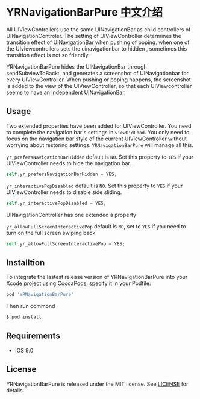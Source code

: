 YRNavigationBarPure [中文介绍](https://github.com/zongmumask/YRNavigationBarPure/blob/master/README_CN.md)
============

All UIViewControllers use the same UINavigationBar as child controllers of UINavigationControler. The setting of UIViewController determines the transition effect of UINavigationBar when pushing of poping. when one of the UIviewcontrollers sets the uinavigationbar to hidden , sometimes this transition effect is not so friendly.

YRNavigationBarPure hides the UINavigationBar through sendSubviewToBack:, and generates a screenshot of UINavigationbar for every UIViewController. When pushing or poping happens, the screenshot is added to the view of the UIViewController, so that each UIViewcontroller seems to have an independent UINavigationBar.

## Usage

Two extended properties have been added for UIViewController. You need to complete the navigation bar's settings in `viewDidLoad`. You only need to focus on the navigation bar style of the current UIViewController without worrying about restoring settings. `YRNavigationBarPure` will manage all this.

`yr_prefersNavigationBarHidden` default is `NO`. Set this property to `YES` if your UIViewController needs to hide the navigation bar.

```objective-c
self.yr_prefersNavigationBarHidden = YES;
```

`yr_interactivePopDisabled` default is `NO`. Set this property to `YES` if your UIViewController needs to disable side sliding.

```objective-c
self.yr_interactivePopDisabled = YES;
```

UINavigationController has one extended a property

`yr_allowFullScreenInteractivePop` default is `NO`, set to `YES` if you need to turn on the full screen swiping back

```objective-c
self.yr_allowFullScreenInteractivePop = YES;
```

## Installtion

To integrate the lastest release version of YRNavigationBarPure into your Xcode project using CocoaPods, specify it in your Podfile:

```ruby
pod 'YRNavigationBarPure'
```
Then run commond

```bash
$ pod install
```

## Requirements

- iOS 9.0

## License

YRNavigationBarPure is released under the MIT license. See [LICENSE](https://github.com/zongmumask/YRNavigationBarPure/edit/master/LICENSE) for details.
